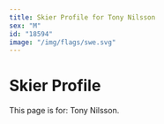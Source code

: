 ```yaml
---
title: Skier Profile for Tony Nilsson
sex: "M"
id: "18594"
image: "/img/flags/swe.svg" 
---
```


# Skier Profile

This page is for: Tony Nilsson.
    
